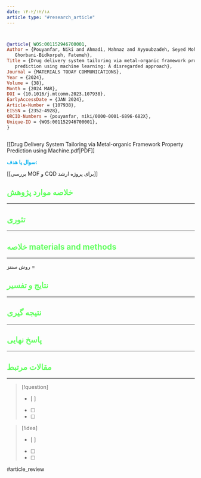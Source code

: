```yaml
---
date: ۱۴۰۲/۱۲/۱۸
article type: "#research_article"
---
```


```bibtex


@article{ WOS:001152946700001,
Author = {Pouyanfar, Niki and Ahmadi, Mahnaz and Ayyoubzadeh, Seyed Mohammad and
   Ghorbani-Bidkorpeh, Fatemeh},
Title = {Drug delivery system tailoring via metal-organic framework property
   prediction using machine learning: A disregarded approach},
Journal = {MATERIALS TODAY COMMUNICATIONS},
Year = {2024},
Volume = {38},
Month = {2024 MAR},
DOI = {10.1016/j.mtcomm.2023.107938},
EarlyAccessDate = {JAN 2024},
Article-Number = {107938},
EISSN = {2352-4928},
ORCID-Numbers = {pouyanfar, niki/0000-0001-6896-682X},
Unique-ID = {WOS:001152946700001},
}



```

[[Drug Delivery System Tailoring via Metal-organic Framework Property Prediction using Machine.pdf|PDF]]

**<span style="color:#00b0f0">سوال یا هدف:</span>**

[[بررسی MOF و CQD برای پروژه ارشد]]

## <span style="color:#64ff61">خلاصه موارد پژوهش</span>
---

## <span style="color:#64ff61">تئوری</span>
---



## <span style="color:#64ff61">خلاصه materials and methods</span>
---

روش سنتز = 



## <span style="color:#64ff61"> نتایج و تفسیر</span>
---



## <span style="color:#64ff61">نتیجه گیری</span>
---



## <span style="color:#64ff61">پاسخ نهایی</span>
---




## <span style="color:#64ff61">مقالات مرتبط</span>
---





> [!question] 
>- [ ] 
>- [ ]  
>- [ ] 


> [!idea] 
> - [ ] 
>- [ ] 
>- [ ] 



#article_review
